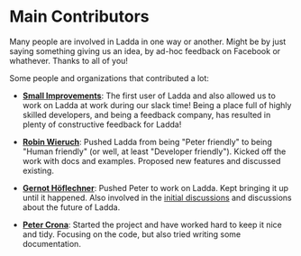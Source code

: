 # Main Contributors
Many people are involved in Ladda in one way or another. Might be by just saying something giving us an idea, by ad-hoc feedback on Facebook or whathever. Thanks to all of you!

Some people and organizations that contributed a lot:
- [**Small Improvements**](https://www.small-improvements.com): The first user of Ladda and also allowed us to work on Ladda at work during our slack time! Being a place full of highly skilled developers, and being a feedback company, has resulted in plenty of constructive feedback for Ladda!

- [**Robin Wieruch**](https://github.com/rwieruch): Pushed Ladda from being "Peter friendly" to being "Human friendly" (or well, at least "Developer friendly"). Kicked off the work with docs and examples. Proposed new features and discussed existing.

- [**Gernot Höflechner**](https://github.com/LFDM/): Pushed Peter to work on Ladda. Kept bringing it up until it happened. Also involved in the [initial discussions](./Background.md) and discussions about the future of Ladda.

- [**Peter Crona**](https://github.com/petercrona): Started the project and have worked hard to keep it nice and tidy. Focusing on the code, but also tried writing some documentation.
